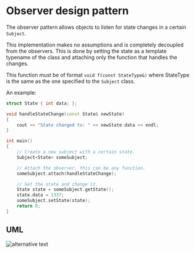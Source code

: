 # Observer design pattern

The observer pattern allows objects to listen for state changes in a certain `Subject`.

This implementation makes no assumptions and is completely decoupled from the observers. This is done by setting the state as a template typename of the class and attaching only the function that handles the changes.

This function must be of format `void f(const StateType&)` where StateType is the same as the one specified to the `Subject` class.

An example:

```C++
struct State { int data; };

void handleStateChange(const State& newState)
{
	cout << "State changed to: " << newState.data << endl;
}

int main() 
{
	// Create a new subject with a certain state.
	Subject<State> someSubject;

	// Attach the observer, this can be any function.
	someSubject.attach(handleStateChange);

	// Get the state and change it.
	State state = someSubject.getState();
	state.data = 1337;
	someSubject.setState(state);
	return 0;
}
```

## UML

![alternative text](http://www.plantuml.com/plantuml/proxy?src=https://raw.githubusercontent.com/jonathan-daniel/ModernDesignPatterns/master/ObserverPattern/doc/observer_diagram.txt&fmt=svg)